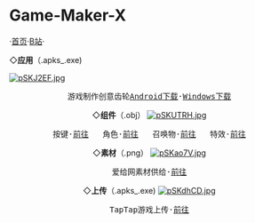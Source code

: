 # Game-Maker-X
   ·<a href="https:Metalization.github.io/Game Maker X/">首页</a>·<a href="https://b23.tv/3mfo3Ee">B站</a>·

 ◇<strong>应用</strong>（.apks_.exe)
<body>
    <div class="wrapper">
        <div class="main">
            <div class="container">
                <div class="intro">
                    <div class="user-warp img">
                        <a href="https://imgse.com/i/pSKJ2EF"><img src="https://s1.ax1x.com/2023/01/13/pSKJ2EF.jpg" alt="pSKJ2EF.jpg" border="0" /></a>
                    </div>
    <center>
                            <div id="header"></div>
                            <div id="main">
                                <div class="demo">
                                    <div id="player3" class="aplayer">
                                        <pre class="aplayer-lrc-content">游戏制作创意齿轮<a href="https://b23.tv/3mfo3Ee">Android下载</a>·<a href="https://b23.tv/3mfo3Ee">Windows下载</a></pre>
 ◇<strong>组件</strong>（.obj）
<a href="https://imgse.com/i/pSKUTRH"><img src="https://s1.ax1x.com/2023/01/13/pSKUTRH.jpg" alt="pSKUTRH.jpg" border="0" /></a>
<center>
                            <div id="header"></div>
                            <div id="main">
                                <div class="demo">
                                    <div id="player3" class="aplayer">
                                        <pre class="aplayer-lrc-content">按键·<a href="https://b23.tv/3mfo3Ee">前往</a>   角色·<a href="https://b23.tv/3mfo3Ee">前往</a>   召唤物·<a href="https://b23.tv/3mfo3Ee">前往</a>   特效·<a href="https://b23.tv/3mfo3Ee">前往</a></pre>
 ◇<strong>素材</strong>（.png）
<a href="https://imgse.com/i/pSKao7V"><img src="https://s1.ax1x.com/2023/01/13/pSKao7V.jpg" alt="pSKao7V.jpg" border="0" /></a>
<center>
                            <div id="header"></div>
                            <div id="main">
                                <div class="demo">
                                    <div id="player3" class="aplayer">
                                        <pre class="aplayer-lrc-content">爱给网素材供给·<a href="https://b23.tv/3mfo3Ee">前往</a></pre>
 ◇<strong>上传</strong>（.apks_.exe)
<a href="https://imgse.com/i/pSKdhCD"><img src="https://s1.ax1x.com/2023/01/13/pSKdhCD.jpg" alt="pSKdhCD.jpg" border="0" /></a>

<center>
                            <div id="header"></div>
                            <div id="main">
                                <div class="demo">
                                    <div id="player3" class="aplayer">
                                        <pre class="aplayer-lrc-content">TapTap游戏上传·<a href="https://developer.taptap.com/?from=nav">前往</a></pre>
